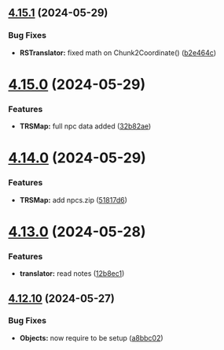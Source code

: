 ## [4.15.1](https://github.com/Torwent/SRL-T/compare/v4.15.0...v4.15.1) (2024-05-29)


### Bug Fixes

* **RSTranslator:** fixed math on Chunk2Coordinate() ([b2e464c](https://github.com/Torwent/SRL-T/commit/b2e464ccaf62e30586072907eb5f6284b5420dbc))



# [4.15.0](https://github.com/Torwent/SRL-T/compare/v4.14.0...v4.15.0) (2024-05-29)


### Features

* **TRSMap:** full npc data added ([32b82ae](https://github.com/Torwent/SRL-T/commit/32b82aec40bd7bb1ecbda6351595f6b273fa3084))



# [4.14.0](https://github.com/Torwent/SRL-T/compare/v4.13.0...v4.14.0) (2024-05-29)


### Features

* **TRSMap:** add npcs.zip ([51817d6](https://github.com/Torwent/SRL-T/commit/51817d6de2135e45f1bd16c9660f0982f2c2c831))



# [4.13.0](https://github.com/Torwent/SRL-T/compare/v4.12.10...v4.13.0) (2024-05-28)


### Features

* **translator:** read notes ([12b8ec1](https://github.com/Torwent/SRL-T/commit/12b8ec17b7a67ab66cff71c4e6f6361f0843be22))



## [4.12.10](https://github.com/Torwent/SRL-T/compare/v4.12.9...v4.12.10) (2024-05-27)


### Bug Fixes

* **Objects:** now require to be setup ([a8bbc02](https://github.com/Torwent/SRL-T/commit/a8bbc02b171c0ab176977fa94bf03a4406ae3188))




